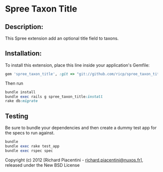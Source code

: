 Spree Taxon Title
=================

Description:
------------

This Spree extension add an optional title field to taxons.

Installation:
------------

To install this extension, place this line inside your application's Gemfile:

```ruby
gem 'spree_taxon_title', :git => "git://github.com/ricp/spree_taxon_title"
```

Then run

```ruby
bundle install
bundle exec rails g spree_taxon_title:install
rake db:migrate
```

Testing
-------

Be sure to bundle your dependencies and then create a dummy test app for the specs to run against.

```ruby
bundle
bundle exec rake test_app
bundle exec rspec spec
```

Copyright (c) 2012 [Richard Piacentini - richard.piacentini@nuxos.fr], released under the New BSD License
